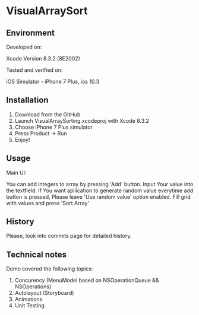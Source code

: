 # VisualArraySort

## Environment

Developed on:

Xcode Version 8.3.2 (8E2002)

Tested and verified on:

iOS Simulator - iPhone 7 Plus, ios 10.3

## Installation

1. Download from the GitHub
2. Launch VisualArraySorting.xcodeproj with Xcode 8.3.2
3. Choose iPhone 7 Plus simulator
4. Press Product -> Run
5. Enjoy!

## Usage

Main UI:

You can add integers to array by pressing 'Add' button.
Input Your value into the textfield. 
If You want apllication to generate random value everytime add button is pressed,
Please leave 'Use random value' option enabled.
Fill grid with values and press 'Sort Array'

## History

Please, look into commits page for detailed history.

## Technical notes

Demo covered the following topics:

1. Concurency (MenuModel based on NSOperationQueue && NSOperations)
2. Autolayout (Storyboard)
3. Animations
4. Unit Testing
